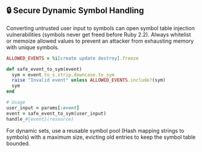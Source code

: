 ## 🔒 Secure Dynamic Symbol Handling

Converting untrusted user input to symbols can open symbol table injection vulnerabilities (symbols never get freed before Ruby 2.2). Always whitelist or memoize allowed values to prevent an attacker from exhausting memory with unique symbols.

```ruby
ALLOWED_EVENTS = %i[create update destroy].freeze

def safe_event_to_sym(event)
  sym = event.to_s.strip.downcase.to_sym
  raise "Invalid event" unless ALLOWED_EVENTS.include?(sym)
  sym
end

# Usage
user_input = params[:event]
event = safe_event_to_sym(user_input)
handle_#{event}(resource)
```

For dynamic sets, use a reusable symbol pool (Hash mapping strings to symbols) with a maximum size, evicting old entries to keep the symbol table bounded.